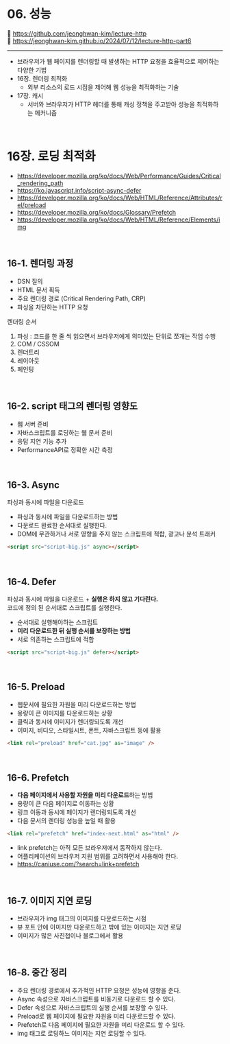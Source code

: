 # 06. 성능

🔗 https://github.com/jeonghwan-kim/lecture-http  
🔗 https://jeonghwan-kim.github.io/2024/07/12/lecture-http-part6

<hr>

- 브라우저가 웹 페이지를 렌더링할 때 발생하는 HTTP 요청을 효율적으로 제어하는 다양한 기법
- 16장. 렌더링 최적화
  - 외부 리소스의 로드 시점을 제어해 웹 성능을 최적화하는 기술
- 17장. 캐시
  - 서버와 브라우저가 HTTP 헤더를 통해 캐싱 정책을 주고받아 성능을 최적화하는 메커니즘

<br>

# 16장. 로딩 최적화

- https://developer.mozilla.org/ko/docs/Web/Performance/Guides/Critical_rendering_path
- https://ko.javascript.info/script-async-defer
- https://developer.mozilla.org/ko/docs/Web/HTML/Reference/Attributes/rel/preload
- https://developer.mozilla.org/ko/docs/Glossary/Prefetch
- https://developer.mozilla.org/ko/docs/Web/HTML/Reference/Elements/img

<br>

## 16-1. 렌더링 과정

- DSN 질의
- HTML 문서 획득
- 주요 렌더링 경로 (Critical Rendering Path, CRP)
- 파싱을 차단하는 HTTP 요청

렌더링 순서

1. 파싱 : 코드를 한 줄 씩 읽으면서 브라우저에게 의미있는 단위로 쪼개는 작업 수행
2. COM / CSSOM
3. 렌더트리
4. 레이아웃
5. 페인팅

<br>

## 16-2. script 태그의 렌더링 영향도

- 웹 서버 준비
- 자바스크립트를 로딩하는 웹 문서 준비
- 응답 지연 기능 추가
- PerformanceAPI로 정확한 시간 측정

<br>

## 16-3. Async

파싱과 동시에 파일을 다운로드

- 파싱과 동시에 파일을 다운로드하는 방법
- 다운로드 완료한 순서대로 실행한다.
- DOM에 무관하거나 서로 영향을 주지 않는 스크립트에 적합, 광고나 분석 트래커

```html
<script src="script-big.js" async></script>
```

<br>

## 16-4. Defer

파싱과 동시에 파일을 다운로드 + **실행은 하지 않고 기다린다.**  
코드에 정의 된 순서대로 스크립트를 실행한다.

- 순서대로 실행해야하는 스크립트
- **미리 다운로드한 뒤 실행 순서를 보장하는 방법**
- 서로 의존하는 스크립트에 적합

```html
<script src="script-big.js" defer></script>
```

<br>

## 16-5. Preload

- 웹문서에 필요한 자원을 미리 다운로드하는 방법
- 용량이 큰 이미지를 다운로드하는 상황
- 클릭과 동시에 이미지가 렌더링되도록 개선
- 이미지, 비디오, 스타일시트, 폰트, 자바스크립트 등에 활용

```html
<link rel="preload" href="cat.jpg" as="image" />
```

<br>

## 16-6. Prefetch

- **다음 페이지에서 사용할 자원을 미리 다운로드**하는 방법
- 용량이 큰 다음 페이지로 이동하는 상황
- 링크 이동과 동시에 페이지가 렌더링되도록 개선
- 다음 문서의 렌더링 성능을 높일 때 활용

```html
<link rel="prefetch" href="index-next.html" as="html" />
```

- link prefetch는 아직 모든 브라우저에서 동작하지 않는다.
- 어플리케이션의 브라우저 지원 범위를 고려하면서 사용해야 한다.
- https://caniuse.com/?search=link+prefetch

<br>

## 16-7. 이미지 지연 로딩

- 브라우저가 img 태그의 이미지를 다운로드하는 시점
- 뷰 포트 안에 이미지만 다운로드하고 밖에 있는 이미지는 지연 로딩
- 이미지가 많은 사진첩이나 블로그에서 활용

<br>

## 16-8. 중간 정리

- 주요 렌더링 경로에서 추가적인 HTTP 요청은 성능에 영향을 준다.
- Async 속성으로 자바스크립트를 비동기로 다운로드 할 수 있다.
- Defer 속성으로 자바스크립트의 실행 순서를 보장할 수 있다.
- Preload로 웹 페이지에 필요한 자원을 미리 다운로드할 수 있다.
- Prefetch로 다음 페이지에 필요한 자원을 미리 다운로드 할 수 있다.
- img 태그로 로딩하느 이미지는 지연 로딩할 수 있다.
